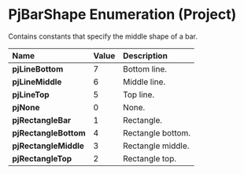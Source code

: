 
# PjBarShape Enumeration (Project)

Contains constants that specify the middle shape of a bar.



|**Name**|**Value**|**Description**|
|:-----|:-----|:-----|
| **pjLineBottom**|7|Bottom line.|
| **pjLineMiddle**|6|Middle line.|
| **pjLineTop**|5|Top line.|
| **pjNone**|0|None.|
| **pjRectangleBar**|1|Rectangle.|
| **pjRectangleBottom**|4|Rectangle bottom.|
| **pjRectangleMiddle**|3|Rectangle middle.|
| **pjRectangleTop**|2|Rectangle top.|
